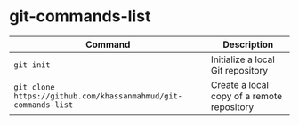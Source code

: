 # git-commands-list

| Command | Description |
| ------- | ----------- |
| `git init` | Initialize a local Git repository |
| `git clone https://github.com/khassanmahmud/git-commands-list` | Create a local copy of a remote repository |